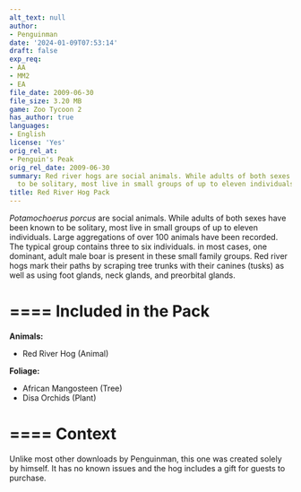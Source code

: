```yaml
---
alt_text: null
author:
- Penguinman
date: '2024-01-09T07:53:14'
draft: false
exp_req:
- AA
- MM2
- EA
file_date: 2009-06-30
file_size: 3.20 MB
game: Zoo Tycoon 2
has_author: true
languages:
- English
license: 'Yes'
orig_rel_at:
- Penguin's Peak
orig_rel_date: 2009-06-30
summary: Red river hogs are social animals. While adults of both sexes have been known
  to be solitary, most live in small groups of up to eleven individuals.
title: Red River Hog Pack
---
```

*Potamochoerus porcus* are social animals. While adults of both sexes have been known to be solitary, most live in small groups of up to eleven individuals. Large aggregations of over 100 animals have been recorded. The typical group contains three to six individuals. in most cases, one dominant, adult male boar is present in these small family groups. Red river hogs mark their paths by scraping tree trunks with their canines (tusks) as well as using foot glands, neck glands, and preorbital glands.

====
Included in the Pack
====

**Animals:**
- Red River Hog (Animal)

**Foliage:**
- African Mangosteen (Tree)
- Disa Orchids (Plant)

====
Context
====

Unlike most other downloads by Penguinman, this one was created solely by himself. It has no known issues and the hog includes a gift for guests to purchase.